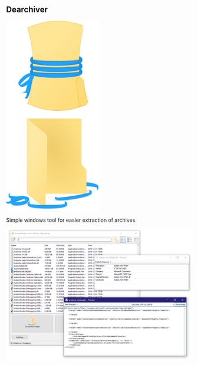 ##  Dearchiver

![Logo Closed](https://github.com/piksel/Dearchiver/raw/main/docs/logo_closed-256.png)
![Logo Open](https://github.com/piksel/Dearchiver/raw/main/docs/logo_opened-256.png)

Simple windows tool for easier extraction of archives.

![Screenshot](https://github.com/piksel/Dearchiver/raw/main/docs/screenshot-v1.4_2.png)
